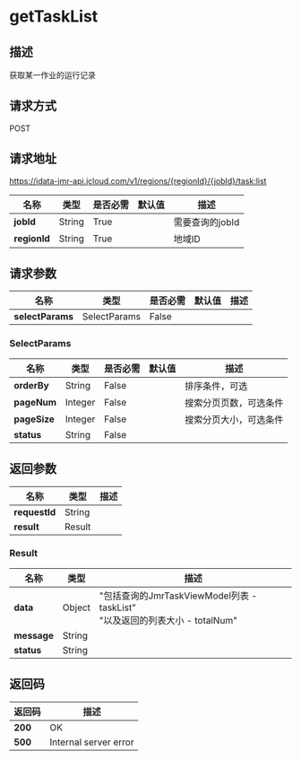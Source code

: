 # getTaskList


## 描述
获取某一作业的运行记录

## 请求方式
POST

## 请求地址
https://idata-jmr-api.jcloud.com/v1/regions/{regionId}/{jobId}/task:list

|名称|类型|是否必需|默认值|描述|
|---|---|---|---|---|
|**jobId**|String|True| |需要查询的jobId|
|**regionId**|String|True| |地域ID|

## 请求参数
|名称|类型|是否必需|默认值|描述|
|---|---|---|---|---|
|**selectParams**|SelectParams|False| | |

### SelectParams
|名称|类型|是否必需|默认值|描述|
|---|---|---|---|---|
|**orderBy**|String|False| |排序条件，可选|
|**pageNum**|Integer|False| |搜索分页页数，可选条件|
|**pageSize**|Integer|False| |搜索分页大小，可选条件|
|**status**|String|False| | |

## 返回参数
|名称|类型|描述|
|---|---|---|
|**requestId**|String| |
|**result**|Result| |

### Result
|名称|类型|描述|
|---|---|---|
|**data**|Object|"包括查询的JmrTaskViewModel列表 - taskList"<br>"以及返回的列表大小 - totalNum"<br>|
|**message**|String| |
|**status**|String| |

## 返回码
|返回码|描述|
|---|---|
|**200**|OK|
|**500**|Internal server error|
